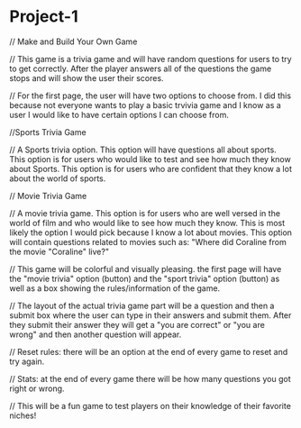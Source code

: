 # Project-1
// Make and Build Your Own Game

// This game is a trivia game and will have random questions for users to try to get correctly. After the player answers all of the questions the game stops and will show the user their scores.

// For the first page, the user will have two options to choose from. I did this because not everyone wants to play a basic trvivia game and I know as a user I would like to have certain options I can choose from.

//Sports Trivia Game

// A Sports trivia option. This option will have questions all about sports. This option is for users who would like to test and see how much they know about 
Sports. This option is for users who are confident that they know a lot about the world of sports.

// Movie Trivia Game

// A movie trivia game. This option is for users who are well versed in the world of film and who would like to see how much they know. This is most likely the option I would pick because I know a lot about movies. This option will contain questions related to movies such as: "Where did Coraline from the movie "Coraline" live?"

// This game will be colorful and visually pleasing. 
the first page will have the "movie trivia" option (button) and the "sport trivia" option (button) as well as a box showing the rules/information of the game. 

// The layout of the actual trivia game part will be a question and then a submit box where the user can type in their answers and submit them. After they submit their answer they will get a "you are correct" or "you are wrong" and then another question will appear.

// Reset rules: there will be an option at the end of every game to reset and try again.

// Stats: at the end of every game there will be how many questions you got right or wrong.


// This will be a fun game to test players on their knowledge of their favorite niches!










